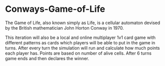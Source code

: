 # Conways-Game-of-Life
The Game of Life, also known simply as Life, is a cellular automaton devised by the British mathematician John Horton Conway in 1970.

This iteration will also be a local and online multiplayer 1v1 card game with different patterns as cards which players will be able to put in the game in turns. After every turn the simulation will run and calculate how much points each player has. Points are based on number of alive cells. After 6 turns game ends and then declares the winner.
